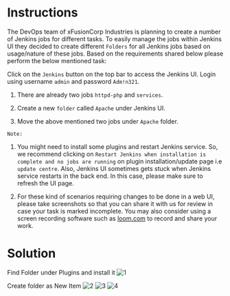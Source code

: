 # Instructions

The DevOps team of xFusionCorp Industries is planning to create a number of Jenkins jobs for different tasks. To easily manage the jobs within Jenkins UI they decided to create different `Folders` for all Jenkins jobs based on usage/nature of these jobs. Based on the requirements shared below please perform the below mentioned task:


Click on the `Jenkins` button on the top bar to access the Jenkins UI. Login using username `admin` and password `Adm!n321`.

1. There are already two jobs `httpd-php` and `services`.

2. Create a new `folder` called `Apache` under Jenkins UI.

3. Move the above mentioned two jobs under `Apache` folder.

`Note:`

1. You might need to install some plugins and restart Jenkins service. So, we recommend clicking on `Restart Jenkins when installation is complete and no jobs are running` on plugin installation/update page i.e `update centre`. Also, Jenkins UI sometimes gets stuck when Jenkins service restarts in the back end. In this case, please make sure to refresh the UI page.

2. For these kind of scenarios requiring changes to be done in a web UI, please take screenshots so that you can share it with us for review in case your task is marked incomplete. You may also consider using a screen recording software such as [loom.com](http://loom.com/) to record and share your work.

# Solution

Find Folder under Plugins and install it
![1](https://github.com/user-attachments/assets/d3828d9b-8649-43e9-9f85-6c300c5a250f)

Create folder as New Item
![2](https://github.com/user-attachments/assets/f4641725-bb8f-4ea8-9bfa-042d4725bc72)
![3](https://github.com/user-attachments/assets/2973e025-2cb5-4e72-894e-30692d40a806)
![4](https://github.com/user-attachments/assets/4e6b5523-ecc4-4dc1-91b4-b35567010dbd)
